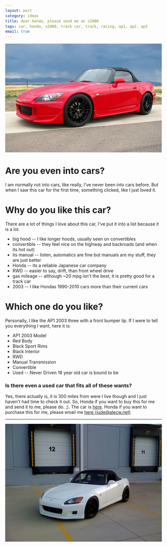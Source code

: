 ```yaml
---
layout: post
category: ideas
title: dear honda, please send me an s2000
tags: car, honda, s2000, track car, track, racing, ap1, ap2, ap3
email: true
---
```


![car](/assets/photos/s2000_1.jpg)

# Are you even into cars?

I am normally not into cars, like really, I've never been into cars before. But when I saw this car for the first time, something clicked, like I just loved it.

# Why do you like this car?

There are a lot of things I love about this car, I've put it into a list because it is a lot.

* big hood -- I like longer hoods, usually seen on convertibles
* convertible -- they feel nice on the highway and backroads (and when its hot out)
* its manual -- listen, automatics are fine but manuals are my stuff, they are just better
* Honda -- its a reliable Japanese car company
* RWD -- easier to say, drift, than front wheel drive
* gas mileage -- although ~20 mpg isn't the best, it is pretty good for a track car
* 2003 -- I like Hondas 1990-2010 cars more than their current cars

# Which one do you like?

Personally, I like the AP1 2003 three with a front bumper lip. If I were to tell you everything I want, here it is:

* AP1 2003 Model
* Red Body
* Black Sport Rims
* Black Interior
* RWD
* Manual Transmission
* Convertible
* Used -- Never Driven 18 year old car is bound to be $$$$

### Is there even a used car that fits all of these wants?

Yes, there actually is, it is 300 miles from were I live though and I just haven't had time to check it out. So, Honda if you want to buy this for me and send it to me, please do. ;). The car is [here](https://www.truecar.com/used-cars-for-sale/listing/JHMAP11403T006907/2003-honda-s2000/). Honda if you want to purchase this for me, please email me [here (jude@alecw.net)](mailto:jude@alecw.net)

---

![car](/assets/photos/s2000_2.jpg)
